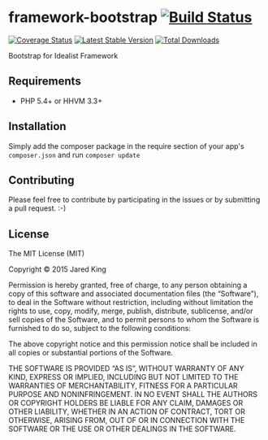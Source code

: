 framework-bootstrap  [![Build Status](https://travis-ci.org/idealistsoft/framework-bootstrap.png?branch=master)](https://travis-ci.org/idealistsoft/framework-bootstrap)
===================

[![Coverage Status](https://coveralls.io/repos/idealistsoft/framework-bootstrap/badge.png)](https://coveralls.io/r/idealistsoft/framework-bootstrap)
[![Latest Stable Version](https://poser.pugx.org/idealistsoft/framework-bootstrap/v/stable.png)](https://packagist.org/packages/idealistsoft/framework-bootstrap)
[![Total Downloads](https://poser.pugx.org/idealistsoft/framework-bootstrap/downloads.png)](https://packagist.org/packages/idealistsoft/framework-bootstrap)

Bootstrap for Idealist Framework

## Requirements

- PHP 5.4+ or HHVM 3.3+

## Installation

Simply add the composer package in the require section of your app's `composer.json` and run `composer update`

## Contributing

Please feel free to contribute by participating in the issues or by submitting a pull request. :-)

## License

The MIT License (MIT)

Copyright © 2015 Jared King

Permission is hereby granted, free of charge, to any person obtaining a copy of this software and associated documentation files (the “Software”), to deal in the Software without restriction, including without limitation the rights to use, copy, modify, merge, publish, distribute, sublicense, and/or sell copies of the Software, and to permit persons to whom the Software is furnished to do so, subject to the following conditions:

The above copyright notice and this permission notice shall be included in all copies or substantial portions of the Software.

THE SOFTWARE IS PROVIDED “AS IS”, WITHOUT WARRANTY OF ANY KIND, EXPRESS OR IMPLIED, INCLUDING BUT NOT LIMITED TO THE WARRANTIES OF MERCHANTABILITY, FITNESS FOR A PARTICULAR PURPOSE AND NONINFRINGEMENT. IN NO EVENT SHALL THE AUTHORS OR COPYRIGHT HOLDERS BE LIABLE FOR ANY CLAIM, DAMAGES OR OTHER LIABILITY, WHETHER IN AN ACTION OF CONTRACT, TORT OR OTHERWISE, ARISING FROM, OUT OF OR IN CONNECTION WITH THE SOFTWARE OR THE USE OR OTHER DEALINGS IN THE SOFTWARE.